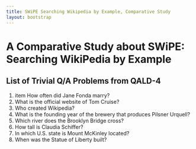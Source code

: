 ```yaml
---
title: SWiPE Searching Wikipedia by Example, Comparative Study
layout: bootstrap
---
```


# A Comparative Study about SWiPE: Searching WikiPedia by Example

## List of Trivial Q/A Problems from QALD-4

  1. item How often did Jane Fonda marry?
  1. What is the official website of Tom Cruise?
  1. Who created Wikipedia?
  1. What is the founding year of the brewery that produces Pilsner Urquell?
  1. Which river does the Brooklyn Bridge cross?
  1. How tall is Claudia Schiffer?
  1. In which U.S. state is Mount McKinley located?
  1. When was the Statue of Liberty built?

